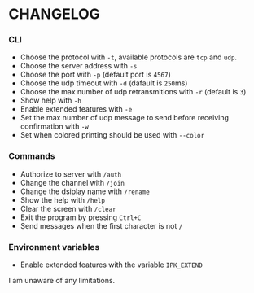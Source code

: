 # CHANGELOG

### CLI
- Choose the protocol with `-t`, available protocols are `tcp` and `udp`.
- Choose the server address with `-s`
- Choose the port with `-p` (default port is `4567`)
- Choose the udp timeout with `-d` (dafault is `250`ms)
- Choose the max number of udp retransmitions with `-r` (default is `3`)
- Show help with `-h`
- Enable extended features with `-e`
- Set the max number of udp message to send before receiving confirmation with
  `-w`
- Set when colored printing should be used with `--color`

### Commands
- Authorize to server with `/auth`
- Change the channel with `/join`
- Change the dsiplay name with `/rename`
- Show the help with `/help`
- Clear the screen with `/clear`
- Exit the program by pressing `Ctrl+C`
- Send messages when the first character is not `/`

### Environment variables
- Enable extended features with the variable `IPK_EXTEND`

I am unaware of any limitations.
